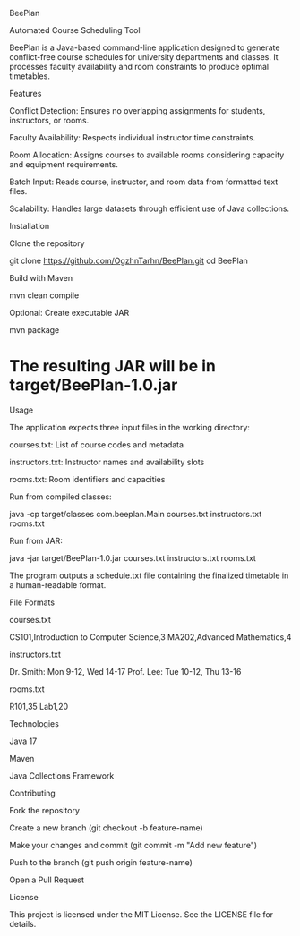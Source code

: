 BeePlan

Automated Course Scheduling Tool

BeePlan is a Java-based command-line application designed to generate conflict-free course schedules for university departments and classes. It processes faculty availability and room constraints to produce optimal timetables.

Features

Conflict Detection: Ensures no overlapping assignments for students, instructors, or rooms.

Faculty Availability: Respects individual instructor time constraints.

Room Allocation: Assigns courses to available rooms considering capacity and equipment requirements.

Batch Input: Reads course, instructor, and room data from formatted text files.

Scalability: Handles large datasets through efficient use of Java collections.

Installation

Clone the repository

git clone https://github.com/OgzhnTarhn/BeePlan.git
cd BeePlan

Build with Maven

mvn clean compile

Optional: Create executable JAR

mvn package
# The resulting JAR will be in target/BeePlan-1.0.jar

Usage

The application expects three input files in the working directory:

courses.txt: List of course codes and metadata

instructors.txt: Instructor names and availability slots

rooms.txt: Room identifiers and capacities

Run from compiled classes:

java -cp target/classes com.beeplan.Main courses.txt instructors.txt rooms.txt

Run from JAR:

java -jar target/BeePlan-1.0.jar courses.txt instructors.txt rooms.txt

The program outputs a schedule.txt file containing the finalized timetable in a human-readable format.

File Formats

courses.txt

CS101,Introduction to Computer Science,3
MA202,Advanced Mathematics,4

instructors.txt

Dr. Smith: Mon 9-12, Wed 14-17
Prof. Lee: Tue 10-12, Thu 13-16

rooms.txt

R101,35
Lab1,20

Technologies

Java 17

Maven

Java Collections Framework

Contributing

Fork the repository

Create a new branch (git checkout -b feature-name)

Make your changes and commit (git commit -m "Add new feature")

Push to the branch (git push origin feature-name)

Open a Pull Request

License

This project is licensed under the MIT License. See the LICENSE file for details.
